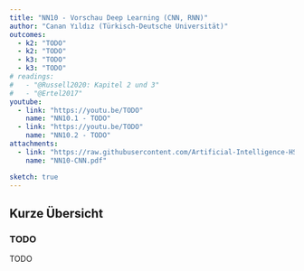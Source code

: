 ```yaml
---
title: "NN10 - Vorschau Deep Learning (CNN, RNN)"
author: "Canan Yıldız (Türkisch-Deutsche Universität)"
outcomes:
  - k2: "TODO"
  - k2: "TODO"
  - k3: "TODO"
  - k3: "TODO"
# readings:
#   - "@Russell2020: Kapitel 2 und 3"
#   - "@Ertel2017"
youtube:
  - link: "https://youtu.be/TODO"
    name: "NN10.1 - TODO"
  - link: "https://youtu.be/TODO"
    name: "NN10.2 - TODO"
attachments:
  - link: "https://raw.githubusercontent.com/Artificial-Intelligence-HSBI-TDU/KI-Vorlesung/master/lecture/nn/files/NN10-CNN.pdf"
    name: "NN10-CNN.pdf"

sketch: true
---
```



## Kurze Übersicht

### TODO

TODO
